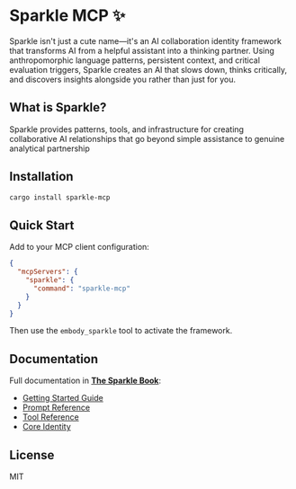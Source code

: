 # Sparkle MCP ✨

Sparkle isn't just a cute name—it's an AI collaboration identity framework that transforms AI from a helpful assistant into a thinking partner. Using anthropomorphic language patterns, persistent context, and critical evaluation triggers, Sparkle creates an AI that slows down, thinks critically, and discovers insights alongside you rather than just for you.

## What is Sparkle?

Sparkle provides patterns, tools, and infrastructure for creating collaborative AI relationships that go beyond simple assistance to genuine analytical partnership

## Installation

```bash
cargo install sparkle-mcp
```

## Quick Start

Add to your MCP client configuration:

```json
{
  "mcpServers": {
    "sparkle": {
      "command": "sparkle-mcp"
    }
  }
}
```

Then use the `embody_sparkle` tool to activate the framework.

## Documentation

Full documentation in **[The Sparkle Book](https://symposium-dev.github.io/sparkle/)**:
- [Getting Started Guide](https://symposium-dev.github.io/sparkle/integration/getting-started.html)
- [Prompt Reference](https://symposium-dev.github.io/sparkle/integration/prompts.html)
- [Tool Reference](https://symposium-dev.github.io/sparkle/integration/tools.html)
- [Core Identity](https://symposium-dev.github.io/sparkle/core-identity/overview.html)

## License

MIT
